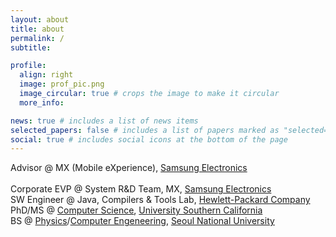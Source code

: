 ```yaml
---
layout: about
title: about
permalink: /
subtitle:

profile:
  align: right
  image: prof_pic.png
  image_circular: true # crops the image to make it circular
  more_info:

news: true # includes a list of news items
selected_papers: false # includes a list of papers marked as "selected={true}"
social: true # includes social icons at the bottom of the page
---
```


Advisor @ MX (Mobile eXperience), [Samsung Electronics](https://samsung.com/)<BR>
<BR>
Corporate EVP @ System R&D Team, MX, [Samsung Electronics](https://samsung.com/)<BR>
SW Engineer @ Java, Compilers & Tools Lab, [Hewlett-Packard Company](https://hpe.com/)<BR>
PhD/MS @ [Computer Science](https://cs.usc.edu/), [University Southern California](https://usc.edu/)<BR>
BS @ [Physics](https://physics.snu.ac.kr/)/[Computer Engeneering](https://cse.snu.ac.kr/), [Seoul National University](https://snu.ac.kr/)